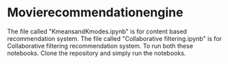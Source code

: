 # Movierecommendationengine
The file called "KmeansandKmodes.ipynb" is for content based recommendation system.
The file called "Collaborative filtering.ipynb" is for Collaborative filtering recommendation system.
To run both these notebooks. Clone the repository and simply run the notebooks.   
